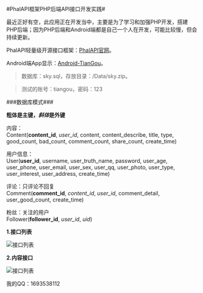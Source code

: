 #PhalAPI框架PHP后端API接口开发实践#

最近正好有空，此应用正在开发当中，主要是为了学习和加强PHP开发，搭建PHP后端；因为PHP后端和Android端都是自己一个人在开发，可能比较慢，但会持续更新。

PhalAPI轻量级开源接口框架：[PhalAPI官网](http://www.phalapi.net)。

Android端App显示：[Android-TianGou](https://github.com/xiao91/Android-TianGou)。

> 数据库：sky.sql，存放目录：/Data/sky.zip。



> 测试的账号：tiangou，密码：123

###数据库模式###

**粗体是主键，***斜体***是外键**

内容：<br/>
Content(**content_id**, *user_id*, content, content_describe, title, type, good_count, bad_count, comment_count, share_count, create_time)

用户信息：<br/>
User(**user_id**, username, user_truth_name, password, user_age, user_phone, user_email, user_sex, user_qq, user_photo, user_type, user_interest, user_address, create_time)

评论：只评论不回复<br>
Comment(**comment_id**, *content_id*, *user_id*, comment_detail, user_good_count, create_time)

粉丝：关注的用户<br/>
Follower(**follower_id**, *user_id*, *uid*)

**1.接口列表**

<p><img src="https://github.com/xiao91/PhalAPI-TianGou/raw/master/Example/listapis.jpg" alt="接口列表" /></p>

**2.内容接口**

<p><img src="https://github.com/xiao91/PhalAPI-TianGou/raw/master/Example/content_api.jpg" alt="接口列表" /></p>


我的QQ：1693538112
